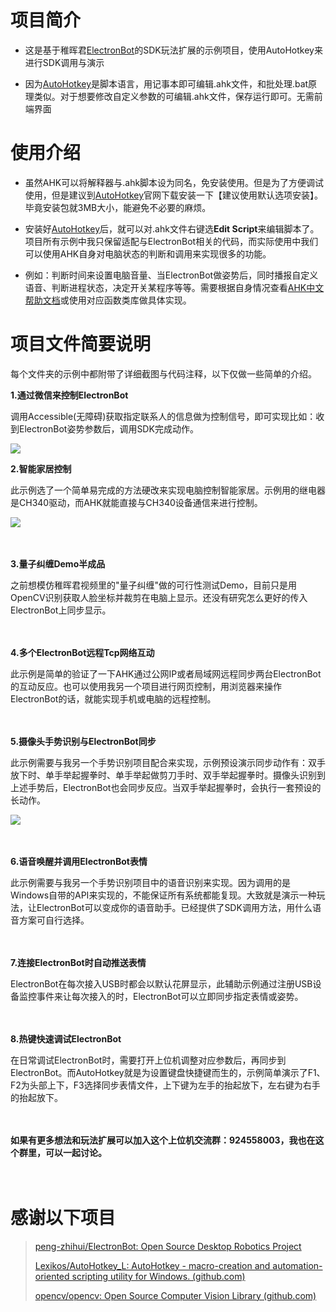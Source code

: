 # 项目简介
* 这是基于稚晖君[ElectronBot](https://github.com/peng-zhihui/ElectronBot)的SDK玩法扩展的示例项目，使用AutoHotkey来进行SDK调用与演示

* 因为[AutoHotkey](https://www.autohotkey.com/download/ahk-install.exe)是脚本语言，用记事本即可编辑.ahk文件，和批处理.bat原理类似。对于想要修改自定义参数的可编辑.ahk文件，保存运行即可。无需前端界面


# 使用介绍
* 虽然AHK可以将解释器与.ahk脚本设为同名，免安装使用。但是为了方便调试使用，但是建议到[AutoHotkey](https://www.autohotkey.com/download/ahk-install.exe)官网下载安装一下【建议使用默认选项安装】。毕竟安装包就3MB大小，能避免不必要的麻烦。

* 安装好[AutoHotkey](https://www.autohotkey.com/download/ahk-install.exe)后，就可以对.ahk文件右键选**Edit Script**来编辑脚本了。项目所有示例中我只保留适配与ElectronBot相关的代码，而实际使用中我们可以使用AHK自身对电脑状态的判断和调用来实现很多的功能。
* 例如：判断时间来设置电脑音量、当ElectronBot做姿势后，同时播报自定义语音、判断进程状态，决定开关某程序等等。需要根据自身情况查看[AHK中文帮助文档](https://www.autoahk.com/help/autohotkey/zh-cn/docs/commands/WinActive.htm)或使用对应函数类库做具体实现。


# 项目文件简要说明

每个文件夹的示例中都附带了详细截图与代码注释，以下仅做一些简单的介绍。

**1.通过微信来控制ElectronBot**

调用Accessible(无障碍)获取指定联系人的信息做为控制信号，即可实现比如：收到ElectronBot姿势参数后，调用SDK完成动作。

![](https://gcore.jsdelivr.net/gh/dbgba/ElectronBotSDK.AutoHotkey@master/1.%E9%80%9A%E8%BF%87%E5%BE%AE%E4%BF%A1%E6%9D%A5%E6%8E%A7%E5%88%B6ElectronBot/%E7%A4%BA%E6%84%8F%E5%9B%BE.jpg)


**2.智能家居控制**

此示例选了一个简单易完成的方法硬改来实现电脑控制智能家居。示例用的继电器是CH340驱动，而AHK就能直接与CH340设备通信来进行控制。

![](https://gcore.jsdelivr.net/gh/dbgba/ElectronBotSDK.AutoHotkey@master/2.%E6%99%BA%E8%83%BD%E5%AE%B6%E5%B1%85%E6%8E%A7%E5%88%B6/3.%E5%B0%86%E5%BC%95%E5%87%BA%E7%9A%84%E7%BA%BF%E6%8E%A5%E5%88%B0%E7%BB%A7%E7%94%B5%E5%99%A8.jpg)

　

**3.量子纠缠Demo半成品**

之前想模仿稚晖君视频里的"量子纠缠"做的可行性测试Demo，目前只是用OpenCV识别获取人脸坐标并裁剪在电脑上显示。还没有研究怎么更好的传入ElectronBot上同步显示。

　

**4.多个ElectronBot远程Tcp网络互动**

此示例是简单的验证了一下AHK通过公网IP或者局域网远程同步两台ElectronBot的互动反应。也可以使用我另一个项目进行网页控制，用浏览器来操作ElectronBot的话，就能实现手机或电脑的远程控制。

　

**5.摄像头手势识别与ElectronBot同步**

此示例需要与我另一个手势识别项目配合来实现，示例预设演示同步动作有：双手放下时、单手举起握拳时、单手举起做剪刀手时、双手举起握拳时。摄像头识别到上述手势后，ElectronBot也会同步反应。当双手举起握拳时，会执行一套预设的长动作。

![](https://gcore.jsdelivr.net/gh/dbgba/ElectronBotSDK.AutoHotkey@master/5.%E6%91%84%E5%83%8F%E5%A4%B4%E6%89%8B%E5%8A%BF%E8%AF%86%E5%88%AB%E4%B8%8EElectronBot%E5%90%8C%E6%AD%A5/%E6%8E%A8%E8%8D%90%E6%89%8B%E5%8A%BF%E8%AE%BE%E7%BD%AE.jpg)


　

**6.语音唤醒并调用ElectronBot表情**

此示例需要与我另一个手势识别项目中的语音识别来实现。因为调用的是Windows自带的API来实现的，不能保证所有系统都能复现。大致就是演示一种玩法，让ElectronBot可以变成你的语音助手。已经提供了SDK调用方法，用什么语音方案可自行选择。

　

**7.连接ElectronBot时自动推送表情**

ElectronBot在每次接入USB时都会以默认花屏显示，此辅助示例通过注册USB设备监控事件来让每次接入的时，ElectronBot可以立即同步指定表情或姿势。

　

**8.热键快速调试ElectronBot**

在日常调试ElectronBot时，需要打开上位机调整对应参数后，再同步到ElectronBot。而AutoHotkey就是为设置键盘快捷键而生的，示例简单演示了F1、F2为头部上下，F3选择同步表情文件，上下键为左手的抬起放下，左右键为右手的抬起放下。

　

**如果有更多想法和玩法扩展可以加入这个上位机交流群：924558003，我也在这个群里，可以一起讨论。**

　

# 感谢以下项目

>[peng-zhihui/ElectronBot: Open Source Desktop Robotics Project](https://github.com/peng-zhihui/ElectronBot)
>
>[Lexikos/AutoHotkey_L: AutoHotkey - macro-creation and automation-oriented scripting utility for Windows. (github.com)](https://github.com/Lexikos/AutoHotkey_L)
>
>[opencv/opencv: Open Source Computer Vision Library (github.com)](https://github.com/opencv/opencv)
